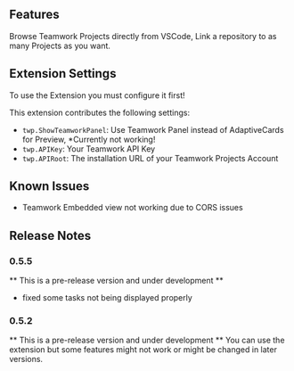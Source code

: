 ## Features
Browse Teamwork Projects directly from VSCode, Link a repository to as many Projects as you want. 

## Extension Settings

To use the Extension you must configure it first!

This extension contributes the following settings:

* `twp.ShowTeamworkPanel`: Use Teamwork Panel instead of AdaptiveCards for Preview, *Currently not working!
* `twp.APIKey`: Your Teamwork API Key
* `twp.APIRoot`: The installation URL of your Teamwork Projects Account

## Known Issues
* Teamwork Embedded view not working due to CORS issues

## Release Notes
### 0.5.5
** This is a pre-release version and under development **
* fixed some tasks not being displayed properly

### 0.5.2

** This is a pre-release version and under development **
You can use the extension but some features might not work or might be changed in later versions. 


